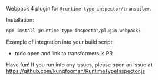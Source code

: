 Webpack 4 plugin for `@runtime-type-inspector/transpiler`.

Installation:

```sh
npm install @runtime-type-inspector/plugin-webpack5
```

Example of integration into your build script:

- todo open and link to transformers.js PR

Have fun! If you run into any issues, please open an issue at https://github.com/kungfooman/RuntimeTypeInspector.js
